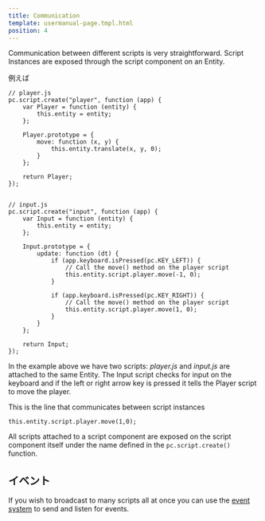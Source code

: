 ```yaml
---
title: Communication
template: usermanual-page.tmpl.html
position: 4
---
```


Communication between different scripts is very straightforward. Script Instances are exposed through the script component on an Entity.

例えば

~~~javascript~~~
// player.js
pc.script.create("player", function (app) {
    var Player = function (entity) {
        this.entity = entity;
    };

    Player.prototype = {
        move: function (x, y) {
            this.entity.translate(x, y, 0);
        }
    };

    return Player;
});
~~~

~~~javascript~~~

// input.js
pc.script.create("input", function (app) {
    var Input = function (entity) {
        this.entity = entity;
    };

    Input.prototype = {
        update: function (dt) {
            if (app.keyboard.isPressed(pc.KEY_LEFT)) {
                // Call the move() method on the player script
                this.entity.script.player.move(-1, 0);
            }

            if (app.keyboard.isPressed(pc.KEY_RIGHT)) {
                // Call the move() method on the player script
                this.entity.script.player.move(1, 0);
            }
        }
    };

    return Input;
});
~~~

In the example above we have two scripts: *player.js* and *input.js* are attached to the same Entity. The Input script checks for input on the keyboard and if the left or right arrow key is pressed it tells the Player script to move the player.

This is the line that communicates between script instances

~~~js~~~
this.entity.script.player.move(1,0);
~~~

All scripts attached to a script component are exposed on the script component itself under the name defined in the `pc.script.create()` function.

## イベント

If you wish to broadcast to many scripts all at once you can use the [event system][0] to send and listen for events.

[0]: /user-manual/scripting/events

